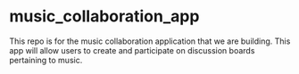 # music_collaboration_app
This repo is for the music collaboration application that we are building. This app will allow users to create and participate on discussion boards pertaining to music.
